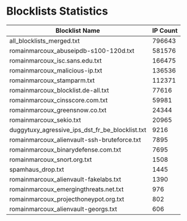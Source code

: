 # Blocklists Statistics
| Blocklist Name | IP Count |
|----|----|
| all_blocklists_merged.txt | 796643 |
| romainmarcoux_abuseipdb-s100-120d.txt | 581576 |
| romainmarcoux_isc.sans.edu.txt | 166475 |
| romainmarcoux_malicious-ip.txt | 136536 |
| romainmarcoux_stamparm.txt | 112371 |
| romainmarcoux_blocklist.de-all.txt | 77616 |
| romainmarcoux_cinsscore.com.txt | 59981 |
| romainmarcoux_greensnow.co.txt | 24344 |
| romainmarcoux_sekio.txt | 20965 |
| duggytuxy_agressive_ips_dst_fr_be_blocklist.txt | 9216 |
| romainmarcoux_alienvault-ssh-bruteforce.txt | 7895 |
| romainmarcoux_binarydefense.com.txt | 7695 |
| romainmarcoux_snort.org.txt | 1508 |
| spamhaus_drop.txt | 1445 |
| romainmarcoux_alienvault-fakelabs.txt | 1390 |
| romainmarcoux_emergingthreats.net.txt | 976 |
| romainmarcoux_projecthoneypot.org.txt | 802 |
| romainmarcoux_alienvault-georgs.txt | 606 |
